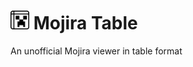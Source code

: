 # <img src="https://raw.githubusercontent.com/intsuc/mojira-table/refs/heads/main/src/app/icon0.svg" alt="Logo" width="30" height="30"> Mojira Table

An unofficial Mojira viewer in table format
